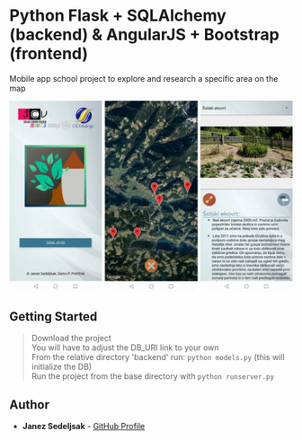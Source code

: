 # Python Flask + SQLAlchemy (backend) & AngularJS + Bootstrap (frontend)

Mobile app school project to explore and research a specific area on the map

![alt text](https://github.com/JanezSedeljsak/kois/blob/master/assets/img/readme.jpg)

## Getting Started

> Download the project<br/>
> You will have to adjust the DB_URI link to your own<br/>
> From the relative directory 'backend' run: ```python models.py``` (this will initialize the DB)<br/>
> Run the project from the base directory with ```python runserver.py```<br/>

## Author
* **Janez Sedeljsak** - [GitHub Profile](https://github.com/JanezSedeljsak)
